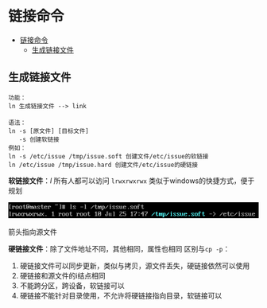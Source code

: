 # 链接命令  

- [链接命令](#链接命令)
  - [生成链接文件](#生成链接文件)

## 生成链接文件  

```Linux
功能：
ln 生成链接文件 --> link 

语法：
ln -s [原文件] [目标文件]
   -s 创建软链接   
例如：
ln -s /etc/issue /tmp/issue.soft 创建文件/etc/issue的软链接 
ln /etc/issue /tmp/issue.hard 创建文件/etc/issue的硬链接    
```

**软链接文件**：$l$ 所有人都可以访问 `lrwxrwxrwx`
类似于windows的快捷方式，便于规划

![软链接文件](images/2023-07-25-17-49-30.png)  

箭头指向源文件  

**硬链接文件**：除了文件地址不同，其他相同，属性也相同
区别与`cp -p`：

1. 硬链接文件可以同步更新，类似与拷贝，源文件丢失，硬链接依然可以使用  
2. 硬链接和源文件的i结点相同
3. 不能跨分区，跨设备，软链接可以
4. 硬链接不能针对目录使用，不允许将硬链接指向目录，软链接可以
